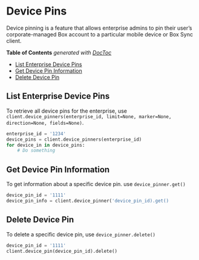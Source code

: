 Device Pins
===========

Device pinning is a feature that allows enterprise admins to pin their user’s
corporate-managed Box account to a particular mobile device or Box Sync client.

<!-- START doctoc generated TOC please keep comment here to allow auto update -->
<!-- DON'T EDIT THIS SECTION, INSTEAD RE-RUN doctoc TO UPDATE -->
**Table of Contents**  *generated with [DocToc](https://github.com/thlorenz/doctoc)*

- [List Enterprise Device Pins](#list-enterprise-device-pins)
- [Get Device Pin Information](#get-device-pin-information)
- [Delete Device Pin](#delete-device-pin)

<!-- END doctoc generated TOC please keep comment here to allow auto update -->

List Enterprise Device Pins
---------------------------

To retrieve all device pins for the enterprise, use `client.device_pinners(enterprise_id, limit=None, marker=None, direction=None, fields=None)`.

```python
enterprise_id = '1234'
device_pins = client.device_pinners(enterprise_id)
for device_in in device_pins:
    # Do something
```

Get Device Pin Information
--------------------------

To get information about a specific device pin. use `device_pinner.get()`

```python
device_pin_id = '1111'
device_pin_info = client.device_pinner('device_pin_id).get()
```

Delete Device Pin
-----------------

To delete a specific device pin, use `device_pinner.delete()`

```python
device_pin_id = '1111'
client.device_pin(device_pin_id).delete()
```
